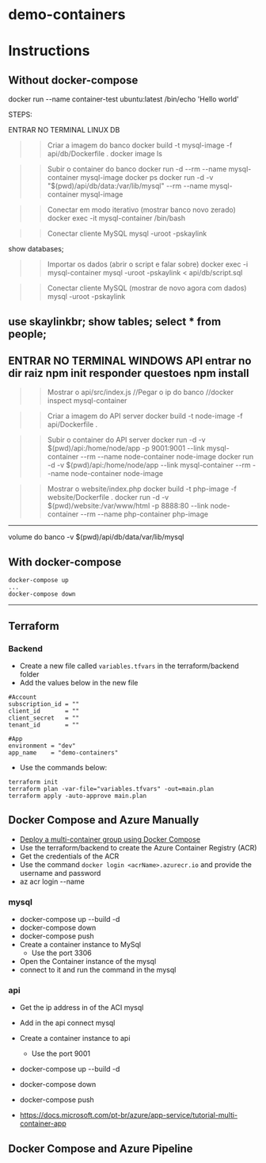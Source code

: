 # demo-containers

# Instructions
## Without docker-compose


docker run --name container-test ubuntu:latest /bin/echo 'Hello world'
 

STEPS:

ENTRAR NO TERMINAL LINUX
DB
>> Criar a imagem do banco
docker build -t mysql-image -f api/db/Dockerfile .
docker image ls

>> Subir o container do banco
docker run -d --rm --name mysql-container mysql-image
docker ps
docker run -d -v "$(pwd)/api/db/data:/var/lib/mysql" --rm --name mysql-container mysql-image

>> Conectar em modo iterativo (mostrar banco novo zerado)
docker exec -it mysql-container /bin/bash

>> Conectar cliente MySQL
mysql -uroot -pskaylink
>
show databases;

>> Importar os dados (abrir o script e falar sobre)
docker exec -i mysql-container mysql -uroot -pskaylink < api/db/script.sql

>> Conectar cliente MySQL (mostrar de novo agora com dados)
mysql -uroot -pskaylink
>
use skaylinkbr;
show tables;
select * from people;
-----------------------------------------------------------
ENTRAR NO TERMINAL WINDOWS
API
entrar no dir raiz
npm init
responder questoes
npm install
-----------------------------------------------------------

>> Mostrar o api/src/index.js
//Pegar o ip do banco
//docker inspect mysql-container

>> Criar a imagem do API server
docker build -t node-image -f api/Dockerfile .

>> Subir o container do API server
docker run -d -v $(pwd)/api:/home/node/app -p 9001:9001 --link mysql-container --rm --name node-container node-image
docker run -d -v $(pwd)/api:/home/node/app --link mysql-container --rm --name node-container node-image


>> Mostrar o website/index.php
docker build -t php-image -f website/Dockerfile .
docker run -d -v $(pwd)/website:/var/www/html -p 8888:80 --link node-container --rm --name php-container php-image


-----------------------------------------------------------


volume do banco
-v $(pwd)/api/db/data/var/lib/mysql

## With docker-compose

```
docker-compose up
...
docker-compose down
```
-----------------------------------------------------------
## Terraform

### Backend
* Create a new file called `variables.tfvars` in the terraform/backend folder
* Add the values below in the new file
```
#Account
subscription_id = ""
client_id       = ""
client_secret   = ""
tenant_id       = ""

#App
environment = "dev"
app_name    = "demo-containers"
```
* Use the commands below:
```
terraform init
terraform plan -var-file="variables.tfvars" -out=main.plan
terraform apply -auto-approve main.plan
```

## Docker Compose and Azure Manually
* [Deploy a multi-container group using Docker Compose](https://docs.microsoft.com/en-us/azure/container-instances/tutorial-docker-compose)
* Use the terraform/backend to create the Azure Container Registry (ACR)
* Get the credentials of the ACR
* Use the command `docker login <acrName>.azurecr.io` and provide the username and password
* az acr login --name <acrName>
### mysql
* docker-compose up --build -d
* docker-compose down
* docker-compose push
* Create a container instance to MySql
    * Use the port 3306
* Open the Container instance of the mysql
* connect to it and run the command in the mysql
### api
* Get the ip address in of the ACI mysql
* Add in the api connect mysql
* Create a container instance to api
    * Use the port 9001
* docker-compose up --build -d
* docker-compose down
* docker-compose push

* https://docs.microsoft.com/pt-br/azure/app-service/tutorial-multi-container-app

## Docker Compose and Azure Pipeline

